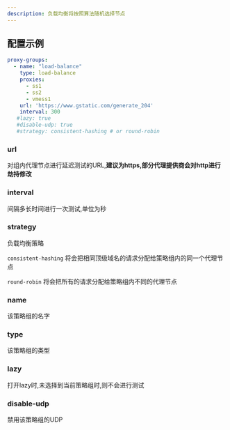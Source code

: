 ```yaml
---
description: 负载均衡将按照算法随机选择节点
---
```

## 配置示例

```yaml
proxy-groups:
  - name: "load-balance"
    type: load-balance
    proxies:
      - ss1
      - ss2
      - vmess1
    url: 'https://www.gstatic.com/generate_204'
    interval: 300
   #lazy: true
   #disable-udp: true
   #strategy: consistent-hashing # or round-robin
```

### url

对组内代理节点进行延迟测试的URL,**建议为https,部分代理提供商会对http进行劫持修改**

### **interval**

间隔多长时间进行一次测试,单位为秒

### strategy

负载均衡策略

`consistent-hashing` 将会把相同顶级域名的请求分配给策略组内的同一个代理节点

`round-robin` 将会把所有的请求分配给策略组内不同的代理节点

### name

该策略组的名字

### type

该策略组的类型

### lazy

打开lazy时,未选择到当前策略组时,则不会进行测试

### disable-udp

禁用该策略组的UDP
